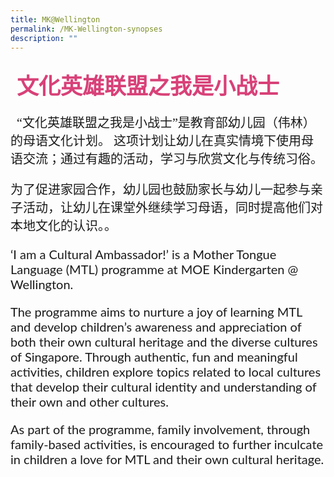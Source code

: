 ```yaml
---
title: MK@Wellington
permalink: /MK-Wellington-synopses
description: ""
---
```

<h4 style="font-size: 35px;font-family: KaiTi;padding-top:12px ;margin:10px;
color: #d84178;">
文化英雄联盟之我是小战士</h4>
<p style="font-size: 20px;font-family: KaiTi;">   “文化英雄联盟之我是小战士”是教育部幼儿园（伟林）的母语文化计划。 这项计划让幼儿在真实情境下使用母语交流；通过有趣的活动，学习与欣赏文化与传统习俗。</p>
<p style="font-size: 20px;font-family: ">为了促进家园合作，幼儿园也鼓励家长与幼儿一起参与亲子活动，让幼儿在课堂外继续学习母语，同时提高他们对本地文化的认识。。</p>
<p  style="font-size: 20px;font-family:Lato,sans-serif;">‘I am a Cultural Ambassador!’ is a Mother Tongue Language (MTL) programme at MOE Kindergarten @ Wellington.</p>
<p  style="font-size: 20px;font-family:Lato,sans-serif;">The programme aims to nurture a joy of learning MTL and develop children’s awareness and appreciation of both their own cultural heritage and the diverse cultures of Singapore. Through authentic, fun and meaningful activities, children explore topics related to local cultures that develop their cultural identity and understanding of their own and other cultures.</p>
<p  style="font-size: 20px;font-family:Lato,sans-serif;">As part of the programme, family involvement, through family-based activities, is encouraged to further inculcate in children a love for MTL and their own cultural heritage. </p>